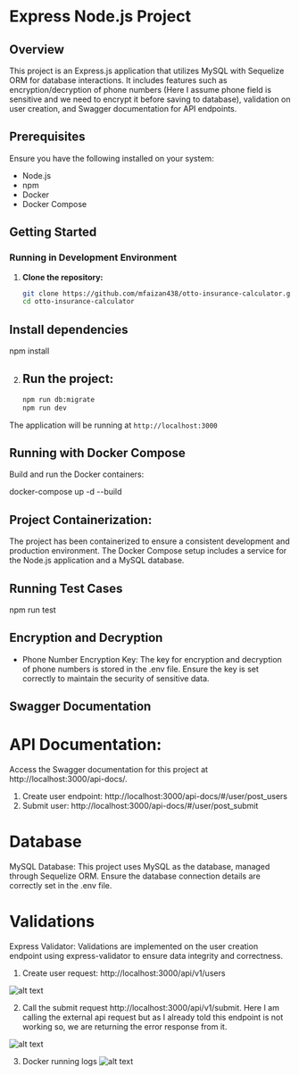 # Express Node.js Project

## Overview
This project is an Express.js application that utilizes MySQL with Sequelize ORM for database interactions. It includes features such as encryption/decryption of phone numbers (Here I assume phone field is sensitive and we need to encrypt it before saving to database), validation on user creation, and Swagger documentation for API endpoints.

## Prerequisites
Ensure you have the following installed on your system:
- Node.js
- npm
- Docker
- Docker Compose

## Getting Started

### Running in Development Environment

1. **Clone the repository:**
   ```bash
   git clone https://github.com/mfaizan438/otto-insurance-calculator.git
   cd otto-insurance-calculator

## Install dependencies
npm install

2. ## Run the project:
   ```bash
   npm run db:migrate
   npm run dev

The application will be running at `http://localhost:3000`

## Running with Docker Compose
Build and run the Docker containers:

docker-compose up -d --build 

## Project Containerization:
The project has been containerized to ensure a consistent development and production environment. The Docker Compose setup includes a service for the Node.js application and a MySQL database.

## Running Test Cases
npm run test

## Encryption and Decryption
- Phone Number Encryption Key:
The key for encryption and decryption of phone numbers is stored in the .env file. Ensure the key is set correctly to maintain the security of sensitive data.

## Swagger Documentation
# API Documentation:
Access the Swagger documentation for this project at http://localhost:3000/api-docs/.
1. Create user endpoint:  http://localhost:3000/api-docs/#/user/post_users
2. Submit user: http://localhost:3000/api-docs/#/user/post_submit

# Database
MySQL Database:
This project uses MySQL as the database, managed through Sequelize ORM. Ensure the database connection details are correctly set in the .env file.

# Validations
Express Validator:
Validations are implemented on the user creation endpoint using express-validator to ensure data integrity and correctness.

1. Create user request: http://localhost:3000/api/v1/users

![alt text](image-1.png)

2. Call the submit request  http://localhost:3000/api/v1/submit. Here I am calling the external api request but as I already told this endpoint is not working so, we are returning the error response from it.

![alt text](image.png)

3. Docker running logs 
![alt text](image-2.png)